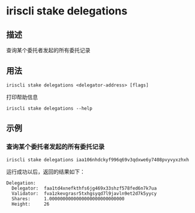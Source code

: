 # iriscli stake delegations

## 描述

查询某个委托者发起的所有委托记录

## 用法

```
iriscli stake delegations <delegator-address> [flags]
```

打印帮助信息
```
iriscli stake delegations --help
```

## 示例

### 查询某个委托者发起的所有委托记录

```
iriscli stake delegations iaa106nhdckyf996q69v3qdxwe6y7408pvyvyxzhxh
```

运行成功以后，返回的结果如下：

```
Delegation:
  Delegator:  faa1td4xnefkthfs6jg469x33shzf578fed6n7k7ua
  Validator:  fva1zkevgrasr5txhgsyqd7l9javln9et2d7k5yycy
  Shares:     1.0000000000000000000000000000
  Height:     26
```
